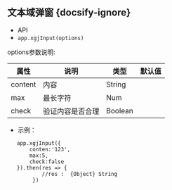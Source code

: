 ##  文本域弹窗 {docsify-ignore}

*  API
  * ` app.xgjInput(options) `
  

options参数说明:

| 属性 | 说明 | 类型 | 默认值 |
| --- | --- | --- | --- |
| content | 内容 | String |   |
| max | 最长字符 | Num |   |
| check | 验证内容是否合理 | Boolean |   |
 


* 示例：
  
```
   app.xgjInput({
       conten:'123',
       max:5,
       check:false
   }).then(res => {
           //res :  {Object} String
        })

```
